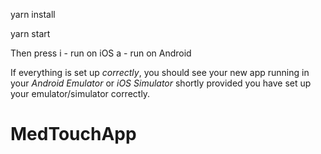yarn install

yarn start

Then press
i - run on iOS
a - run on Android

If everything is set up _correctly_, you should see your new app running in your _Android Emulator_ or _iOS Simulator_ shortly provided you have set up your emulator/simulator correctly.

# MedTouchApp
